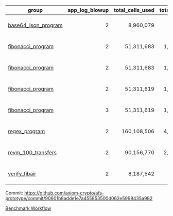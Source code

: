 | group | app_log_blowup | total_cells_used | total_cycles | total_proof_time_ms | agg_log_blowup | total_cells_used_leaf_agg | total_cycles_leaf_agg | total_proof_time_ms_leaf_agg | instance | alloc |
|---|---|---|---|---|---|---|---|---|---|---|
| [ base64_json_program ](https://github.com/axiom-crypto/afs-prototype/blob/gh-pages/benchmarks-pr/821/individual/base64_json-2-2-64cpu-linux-arm64-mimalloc.md) | <div style='text-align: right'>2</div> | <div style='text-align: right'>8,960,079</div> | <div style='text-align: right'>217,349</div> | <span style="color: green">(-2.0 [-0.1%])</span> <div style='text-align: right'>2,766.0</div> | <div style='text-align: right'>2</div> | <span style="color: green">(-1,900 [-0.0%])</span> <div style='text-align: right'>288,454,380</div> | <span style="color: green">(-190 [-0.0%])</span> <div style='text-align: right'>6,744,933</div> | <span style="color: green">(-1,107.0 [-2.6%])</span> <div style='text-align: right'>41,946.0</div> | 64cpu-linux-arm64 | mimalloc |
| [ fibonacci_program ](https://github.com/axiom-crypto/afs-prototype/blob/gh-pages/benchmarks-pr/821/individual/fibonacci-2-2-64cpu-linux-arm64-jemalloc.md) | <div style='text-align: right'>2</div> | <div style='text-align: right'>51,311,683</div> | <div style='text-align: right'>1,500,219</div> | <span style="color: red">(+65.0 [+0.8%])</span> <div style='text-align: right'>8,151.0</div> | <div style='text-align: right'>2</div> | <div style='text-align: right'>141,363,574</div> | <div style='text-align: right'>3,502,669</div> | <span style="color: green">(-458.0 [-2.0%])</span> <div style='text-align: right'>22,758.0</div> | 64cpu-linux-arm64 | jemalloc |
| [ fibonacci_program ](https://github.com/axiom-crypto/afs-prototype/blob/gh-pages/benchmarks-pr/821/individual/fibonacci-2-2-64cpu-linux-arm64-mimalloc.md) | <div style='text-align: right'>2</div> | <div style='text-align: right'>51,311,683</div> | <div style='text-align: right'>1,500,219</div> | <span style="color: green">(-51.0 [-0.7%])</span> <div style='text-align: right'>7,484.0</div> | <div style='text-align: right'>2</div> | <div style='text-align: right'>141,363,574</div> | <div style='text-align: right'>3,502,669</div> | <span style="color: green">(-624.0 [-2.9%])</span> <div style='text-align: right'>20,549.0</div> | 64cpu-linux-arm64 | mimalloc |
| [ fibonacci_program ](https://github.com/axiom-crypto/afs-prototype/blob/gh-pages/benchmarks-pr/821/individual/fibonacci-2-2-64cpu-linux-x64-jemalloc.md) | <div style='text-align: right'>2</div> | <div style='text-align: right'>51,311,619</div> | <div style='text-align: right'>1,500,219</div> | <span style="color: green">(-119.0 [-1.5%])</span> <div style='text-align: right'>7,867.0</div> | <div style='text-align: right'>2</div> | <span style="color: red">(+32,570 [+0.0%])</span> <div style='text-align: right'>141,376,934</div> | <span style="color: red">(+3,050 [+0.1%])</span> <div style='text-align: right'>3,503,948</div> | <span style="color: green">(-1,119.0 [-5.0%])</span> <div style='text-align: right'>21,396.0</div> | 64cpu-linux-x64 | jemalloc |
| [ fibonacci_program ](https://github.com/axiom-crypto/afs-prototype/blob/gh-pages/benchmarks-pr/821/individual/fibonacci-3-3-64cpu-linux-x64-jemalloc.md) | <div style='text-align: right'>3</div> | <div style='text-align: right'>51,311,619</div> | <div style='text-align: right'>1,500,219</div> | <span style="color: red">(+56.0 [+0.5%])</span> <div style='text-align: right'>10,981.0</div> | <div style='text-align: right'>3</div> | <div style='text-align: right'>96,595,329</div> | <div style='text-align: right'>2,453,757</div> | <span style="color: green">(-44.0 [-0.2%])</span> <div style='text-align: right'>20,445.0</div> | 64cpu-linux-x64 | jemalloc |
| [ regex_program ](https://github.com/axiom-crypto/afs-prototype/blob/gh-pages/benchmarks-pr/821/individual/regex-2-2-64cpu-linux-arm64-mimalloc.md) | <div style='text-align: right'>2</div> | <div style='text-align: right'>160,108,506</div> | <div style='text-align: right'>4,191,045</div> | <span style="color: green">(-233.0 [-0.8%])</span> <div style='text-align: right'>29,859.0</div> | <div style='text-align: right'>2</div> | <span style="color: red">(+23,470 [+0.0%])</span> <div style='text-align: right'>309,568,901</div> | <span style="color: red">(+2,058 [+0.0%])</span> <div style='text-align: right'>7,304,929</div> | <span style="color: green">(-1,182.0 [-2.6%])</span> <div style='text-align: right'>44,001.0</div> | 64cpu-linux-arm64 | mimalloc |
| [ revm_100_transfers ](https://github.com/axiom-crypto/afs-prototype/blob/gh-pages/benchmarks-pr/821/individual/revm_transfer-2-2-64cpu-linux-arm64-mimalloc.md) | <div style='text-align: right'>2</div> | <div style='text-align: right'>90,156,770</div> | <div style='text-align: right'>2,329,515</div> | <span style="color: red">(+157.0 [+1.0%])</span> <div style='text-align: right'>16,602.0</div> | - | - | - | - | 64cpu-linux-arm64 | mimalloc |
| [ verify_fibair ](https://github.com/axiom-crypto/afs-prototype/blob/gh-pages/benchmarks-pr/821/individual/verify_fibair-2-2-64cpu-linux-arm64-mimalloc.md) | <div style='text-align: right'>2</div> | <div style='text-align: right'>8,187,542</div> | <div style='text-align: right'>199,267</div> | <span style="color: green">(-12.0 [-0.7%])</span> <div style='text-align: right'>1,618.0</div> | - | - | - | - | 64cpu-linux-arm64 | mimalloc |

Commit: https://github.com/axiom-crypto/afs-prototype/commit/90601b8adde1e7a455853500d062e5998435a982

[Benchmark Workflow](https://github.com/axiom-crypto/afs-prototype/actions/runs/11847180294)
